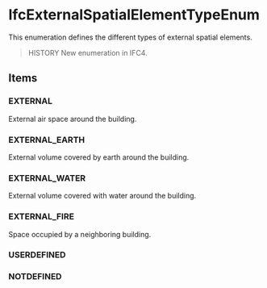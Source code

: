 # IfcExternalSpatialElementTypeEnum

This enumeration defines the different types of external spatial elements.
<!-- end of short definition -->


> HISTORY New enumeration in IFC4.

## Items

### EXTERNAL
External air space around the building.

### EXTERNAL_EARTH
External volume covered by earth around the building.

### EXTERNAL_WATER
External volume covered with water around the building.

### EXTERNAL_FIRE
Space occupied by a neighboring building.

### USERDEFINED


### NOTDEFINED

